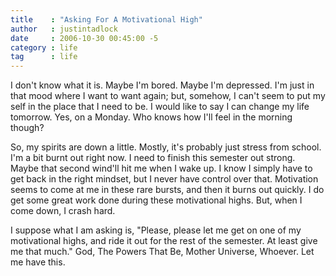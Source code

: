 ```yaml
---
title    : "Asking For A Motivational High"
author   : justintadlock
date     : 2006-10-30 00:45:00 -5
category : life
tag      : life
---
```


I don't know what it is.  Maybe I'm bored.  Maybe I'm depressed.  I'm just in that mood where I want to want again; but, somehow, I can't seem to put my self in the place that I need to be.  I would like to say I can change my life tomorrow.  Yes, on a Monday.  Who knows how I'll feel in the morning though?

So, my spirits are down a little.  Mostly, it's probably just stress from school.  I'm a bit burnt out right now.  I need to finish this semester out strong.  Maybe that second wind'll hit me when I wake up.  I know I simply have to get back in the right mindset, but I never have control over that.  Motivation seems to come at me in these rare bursts, and then it burns out quickly.  I do get some great work done during these motivational highs.  But, when I come down, I crash hard.

I suppose what I am asking is, "Please, please let me get on one of my motivational highs, and ride it out for the rest of the semester.  At least give me that much."  God, The Powers That Be, Mother Universe, Whoever.  Let me have this.
